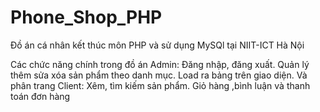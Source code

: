 ﻿# Phone_Shop_PHP
 Đồ án cá nhân kết thúc môn PHP và sử dụng MySQl tại NIIT-ICT Hà Nội
 
 Các chức năng chính trong đồ án
 Admin: Đăng nhập, đăng xuất. Quản lý thêm sửa xóa sản phẩm theo danh mục. Load ra bảng trên giao diện. Và phân trang
 Client: Xêm, tìm kiếm sản phẩm. Giỏ hàng ,bình luận và thanh toán đơn hàng
 
